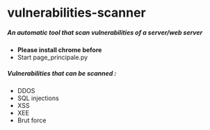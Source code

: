 # vulnerabilities-scanner
##### An automatic tool that scan vulnerabilities of a server/web server

- **Please install chrome before**
- Start page_principale.py

##### Vulnerabilities that can be scanned : 
- DDOS
- SQL injections
- XSS
- XEE
- Brut force
